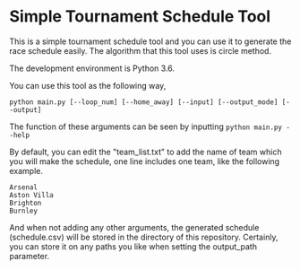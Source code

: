 # Simple Tournament Schedule Tool
This is a simple tournament schedule tool and you can use it to generate the race schedule easily.  The algorithm that this tool uses is circle method.

The development environment is Python 3.6.

You can use this tool as the following way,

`python main.py [--loop_num] [--home_away] [--input] [--output_mode] [--output]`

The function of these arguments can be seen by inputting `python main.py --help` 

By default, you can edit the "team_list.txt" to add the name of team which you will make the schedule, one line includes one team, like the following example.

```
Arsenal  
Aston Villa
Brighton
Burnley
```

And when not adding any other arguments, the generated schedule (schedule.csv) will be stored in the directory of this repository. Certainly, you can store it on any paths you like when setting the output_path parameter.  


